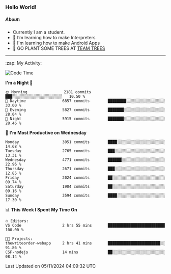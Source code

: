 ### Hello World!

##### About:
- Currently I am a student.
- 🌱 I’m learning how to make Interpreters
- 🌱 I'm learning how to make Android Apps
- 🌱 GO PLANT SOME TREES AT [TEAM TREES](https://teamtrees.org/)

---
  <summary>:zap: My Activity:</summary>
  
<!--START_SECTION:waka-->
![Code Time](http://img.shields.io/badge/Code%20Time-1%2C557%20hrs%2014%20mins-blue)

**I'm a Night 🦉** 

```text
🌞 Morning                2181 commits        ███░░░░░░░░░░░░░░░░░░░░░░   10.50 % 
🌆 Daytime                6857 commits        ████████░░░░░░░░░░░░░░░░░   33.00 % 
🌃 Evening                5827 commits        ███████░░░░░░░░░░░░░░░░░░   28.04 % 
🌙 Night                  5915 commits        ███████░░░░░░░░░░░░░░░░░░   28.46 % 
```
📅 **I'm Most Productive on Wednesday** 

```text
Monday                   3051 commits        ████░░░░░░░░░░░░░░░░░░░░░   14.68 % 
Tuesday                  2765 commits        ███░░░░░░░░░░░░░░░░░░░░░░   13.31 % 
Wednesday                4771 commits        ██████░░░░░░░░░░░░░░░░░░░   22.96 % 
Thursday                 2671 commits        ███░░░░░░░░░░░░░░░░░░░░░░   12.85 % 
Friday                   2024 commits        ██░░░░░░░░░░░░░░░░░░░░░░░   09.74 % 
Saturday                 1904 commits        ██░░░░░░░░░░░░░░░░░░░░░░░   09.16 % 
Sunday                   3594 commits        ████░░░░░░░░░░░░░░░░░░░░░   17.30 % 
```


📊 **This Week I Spent My Time On** 

```text
🔥 Editors: 
VS Code                  2 hrs 55 mins       █████████████████████████   100.00 % 

🐱‍💻 Projects: 
thewriteorder-webapp     2 hrs 41 mins       ███████████████████████░░   91.86 % 
CSF-nodejs               14 mins             ██░░░░░░░░░░░░░░░░░░░░░░░   08.14 % 
```


 Last Updated on 05/11/2024 04:09:32 UTC
<!--END_SECTION:waka-->
